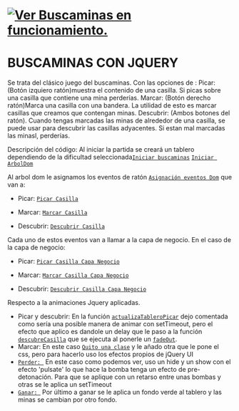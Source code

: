 # [![Ver Buscaminas en funcionamiento.](https://github.com/Markweell/Markweell.github.io/tree/master/1.Cliente/Tema7/BuscaminasConJQuery#buscaminas-con-jquery)](https://markweell.github.io/1.Cliente/Tema7/BuscaminasConJQuery/buscaminas.html)

# BUSCAMINAS CON JQUERY

Se trata del clásico juego del buscaminas. Con las opciones de : 
Picar: (Botón izquiero ratón)muestra el contenido de una casilla. Si picas sobre una casilla que contiene una mina perderías. 
Marcar: (Botón derecho ratón)Marca una casilla con una bandera. La utilidad de esto es marcar casillas que creamos que contengan minas. 
Descubrir: (Ambos botones del ratón). Cuando tengas marcadas las minas de alrededor de una casilla, se puede usar para descubrir las casillas adyacentes. Si estan mal marcadas las minasl, perderías.

Descripción del código: 
Al iniciar la partida se creará un tablero dependiendo de la dificultad seleccionada[`Iniciar buscaminas`](https://github.com/Markweell/Markweell.github.io/blob/master/1.Cliente/Tema7/BuscaminasConJQuery/js/buscaminas.js#L58) [`Iniciar ArbolDom`](https://github.com/Markweell/Markweell.github.io/blob/0e78d67d809b505dfc6084db1423b1200a26072d/1.Cliente/Tema7/BuscaminasConJQuery/js/main.js#L67)

Al arbol dom le asignamos los eventos de ratón [`Asignación eventos Dom`](https://github.com/Markweell/Markweell.github.io/blob/0e78d67d809b505dfc6084db1423b1200a26072d/1.Cliente/Tema7/BuscaminasConJQuery/js/main.js#L106) que van a:

* Picar: [`Picar Casilla`](https://github.com/Markweell/Markweell.github.io/blob/0e78d67d809b505dfc6084db1423b1200a26072d/1.Cliente/Tema7/BuscaminasConJQuery/js/main.js#L191)
		
* Marcar: [`Marcar Casilla`](https://github.com/Markweell/Markweell.github.io/blob/0e78d67d809b505dfc6084db1423b1200a26072d/1.Cliente/Tema7/BuscaminasConJQuery/js/main.js#L355)

* Descubrir: [`Descubrir Casilla`](https://github.com/Markweell/Markweell.github.io/blob/0e78d67d809b505dfc6084db1423b1200a26072d/1.Cliente/Tema7/BuscaminasConJQuery/js/main.js#L206)


Cada uno de estos eventos van a llamar a la capa de negocio. En el caso de la capa de negocio:

* Picar: [`Picar Casilla Capa Negocio`](https://github.com/Markweell/Markweell.github.io/blob/0e78d67d809b505dfc6084db1423b1200a26072d/1.Cliente/Tema7/BuscaminasConJQuery/js/buscaminas.js#L184)
		
* Marcar: [`Marcar Casilla Capa Negocio`](https://github.com/Markweell/Markweell.github.io/blob/0e78d67d809b505dfc6084db1423b1200a26072d/1.Cliente/Tema7/BuscaminasConJQuery/js/buscaminas.js#L216)

* Descubrir: [`Descubrir Casilla Capa Negocio`](https://github.com/Markweell/Markweell.github.io/blob/0e78d67d809b505dfc6084db1423b1200a26072d/1.Cliente/Tema7/BuscaminasConJQuery/js/buscaminas.js#L229)

Respecto a la animaciones Jquery aplicadas.
* Picar y descubrir: En la función [`actualizaTableroPicar`](https://github.com/Markweell/Markweell.github.io/blob/0e78d67d809b505dfc6084db1423b1200a26072d/1.Cliente/Tema7/BuscaminasConJQuery/js/main.js#L223) dejo comentada como sería una posible manera de animar con setTimeout, pero el efecto que aplico es dandole un delay que le paso a la función [`descubreCasilla`](https://github.com/Markweell/Markweell.github.io/blob/0e78d67d809b505dfc6084db1423b1200a26072d/1.Cliente/Tema7/BuscaminasConJQuery/js/main.js#L294) que se ejecuta al ponerle un [`fadeOut`](https://github.com/Markweell/Markweell.github.io/blob/0e78d67d809b505dfc6084db1423b1200a26072d/1.Cliente/Tema7/BuscaminasConJQuery/js/main.js#L298).
* Marcar: En este caso [`Quito una clase`](https://github.com/Markweell/Markweell.github.io/blob/0e78d67d809b505dfc6084db1423b1200a26072d/1.Cliente/Tema7/BuscaminasConJQuery/js/main.js#L376) y le añado otra que le pone el css, pero para hacerlo uso los efectos propios de jQuery UI
* [`Perder: `](https://github.com/Markweell/Markweell.github.io/blob/f73226e87d189ca6b1344f4fcc1df038ff1a59da/1.Cliente/Tema7/BuscaminasConJQuery/js/main.js#L234) En este caso como podemos ver, uso un hide y un show con el efecto 'pulsate' lo que hace la bomba tenga un efecto de pre-detonación. Para que se aplique con un retarso entre unas bombas y otras se le aplica un setTimeout
* [`Ganar: `](https://github.com/Markweell/Markweell.github.io/blob/0e78d67d809b505dfc6084db1423b1200a26072d/1.Cliente/Tema7/BuscaminasConJQuery/js/main.js#L262) Por último a ganar se le aplica un fondo verde al tablero y las minas se cambian por otro fondo. 
